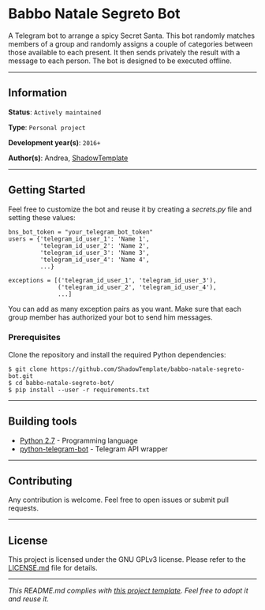 # Babbo Natale Segreto Bot

A Telegram bot to arrange a spicy Secret Santa. This bot randomly matches 
members of a group and randomly assigns a couple of categories between those 
available to each present. It then sends privately the result with a message to 
each person. The bot is designed to be executed offline.

---
## Information

**Status**: `Actively maintained`

**Type**: `Personal project`

**Development year(s)**: `2016+`

**Author(s)**: Andrea, [ShadowTemplate](https://github.com/ShadowTemplate)

---
## Getting Started

Feel free to customize the bot and reuse it by creating a *secrets.py* file and 
setting these values:

```
bns_bot_token = "your_telegram_bot_token"
users = {'telegram_id_user_1': 'Name 1',
         'telegram_id_user_2': 'Name 2',
         'telegram_id_user_3': 'Name 3',
         'telegram_id_user_4': 'Name 4',
         ...}

exceptions = [('telegram_id_user_1', 'telegram_id_user_3'),
              ('telegram_id_user_2', 'telegram_id_user_4'),
              ...]
```

You can add as many exception pairs as you want. Make sure that each group 
member has authorized your bot to send him messages. 

### Prerequisites

Clone the repository and install the required Python dependencies:

```
$ git clone https://github.com/ShadowTemplate/babbo-natale-segreto-bot.git
$ cd babbo-natale-segreto-bot/
$ pip install --user -r requirements.txt
```

---
## Building tools

* [Python 2.7](https://www.python.org/downloads/release/python-270/) - 
Programming language
* [python-telegram-bot](https://python-telegram-bot.org/) - Telegram API 
wrapper 

---
## Contributing

Any contribution is welcome. Feel free to open issues or submit pull requests.

---
## License

This project is licensed under the GNU GPLv3 license.
Please refer to the [LICENSE.md](LICENSE.md) file for details.

---
*This README.md complies with [this project template](
https://github.com/ShadowTemplate/project-template). Feel free to adopt it
and reuse it.*
